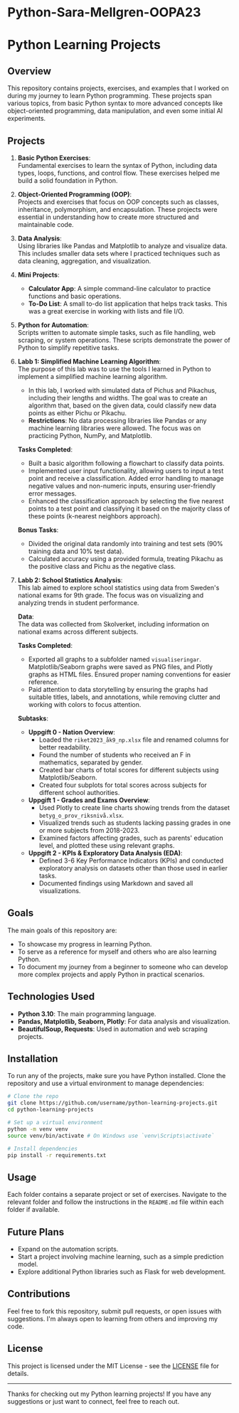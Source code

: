 # Python-Sara-Mellgren-OOPA23
# Python Learning Projects

## Overview

This repository contains projects, exercises, and examples that I worked on during my journey to learn Python programming. These projects span various topics, from basic Python syntax to more advanced concepts like object-oriented programming, data manipulation, and even some initial AI experiments.

## Projects

1. **Basic Python Exercises**:  
   Fundamental exercises to learn the syntax of Python, including data types, loops, functions, and control flow. These exercises helped me build a solid foundation in Python.

2. **Object-Oriented Programming (OOP)**:  
   Projects and exercises that focus on OOP concepts such as classes, inheritance, polymorphism, and encapsulation. These projects were essential in understanding how to create more structured and maintainable code.

3. **Data Analysis**:  
   Using libraries like Pandas and Matplotlib to analyze and visualize data. This includes smaller data sets where I practiced techniques such as data cleaning, aggregation, and visualization.

4. **Mini Projects**:

   - **Calculator App**: A simple command-line calculator to practice functions and basic operations.
   - **To-Do List**: A small to-do list application that helps track tasks. This was a great exercise in working with lists and file I/O.

5. **Python for Automation**:  
   Scripts written to automate simple tasks, such as file handling, web scraping, or system operations. These scripts demonstrate the power of Python to simplify repetitive tasks.

6. **Labb 1: Simplified Machine Learning Algorithm**:  
   The purpose of this lab was to use the tools I learned in Python to implement a simplified machine learning algorithm.
   
   - In this lab, I worked with simulated data of Pichus and Pikachus, including their lengths and widths. The goal was to create an algorithm that, based on the given data, could classify new data points as either Pichu or Pikachu.
   - **Restrictions**: No data processing libraries like Pandas or any machine learning libraries were allowed. The focus was on practicing Python, NumPy, and Matplotlib.
   
   **Tasks Completed**:
   - Built a basic algorithm following a flowchart to classify data points.
   - Implemented user input functionality, allowing users to input a test point and receive a classification. Added error handling to manage negative values and non-numeric inputs, ensuring user-friendly error messages.
   - Enhanced the classification approach by selecting the five nearest points to a test point and classifying it based on the majority class of these points (k-nearest neighbors approach).
   
   **Bonus Tasks**:
   - Divided the original data randomly into training and test sets (90% training data and 10% test data).
   - Calculated accuracy using a provided formula, treating Pikachu as the positive class and Pichu as the negative class.

7. **Labb 2: School Statistics Analysis**:  
   This lab aimed to explore school statistics using data from Sweden's national exams for 9th grade. The focus was on visualizing and analyzing trends in student performance.
   
   **Data**:  
   The data was collected from Skolverket, including information on national exams across different subjects.
   
   **Tasks Completed**:
   - Exported all graphs to a subfolder named `visualiseringar`. Matplotlib/Seaborn graphs were saved as PNG files, and Plotly graphs as HTML files. Ensured proper naming conventions for easier reference.
   - Paid attention to data storytelling by ensuring the graphs had suitable titles, labels, and annotations, while removing clutter and working with colors to focus attention.
   
   **Subtasks**:
   - **Uppgift 0 - Nation Overview**:
     - Loaded the `riket2023_åk9_np.xlsx` file and renamed columns for better readability.
     - Found the number of students who received an F in mathematics, separated by gender.
     - Created bar charts of total scores for different subjects using Matplotlib/Seaborn.
     - Created four subplots for total scores across subjects for different school authorities.
   - **Uppgift 1 - Grades and Exams Overview**:
     - Used Plotly to create line charts showing trends from the dataset `betyg_o_prov_riksnivå.xlsx`.
     - Visualized trends such as students lacking passing grades in one or more subjects from 2018-2023.
     - Examined factors affecting grades, such as parents' education level, and plotted these using relevant graphs.
   - **Uppgift 2 - KPIs & Exploratory Data Analysis (EDA)**:
     - Defined 3-6 Key Performance Indicators (KPIs) and conducted exploratory analysis on datasets other than those used in earlier tasks.
     - Documented findings using Markdown and saved all visualizations.

## Goals

The main goals of this repository are:

- To showcase my progress in learning Python.
- To serve as a reference for myself and others who are also learning Python.
- To document my journey from a beginner to someone who can develop more complex projects and apply Python in practical scenarios.

## Technologies Used

- **Python 3.10**: The main programming language.
- **Pandas, Matplotlib, Seaborn, Plotly**: For data analysis and visualization.
- **BeautifulSoup, Requests**: Used in automation and web scraping projects.

## Installation
To run any of the projects, make sure you have Python installed. Clone the repository and use a virtual environment to manage dependencies:

```sh
# Clone the repo
git clone https://github.com/username/python-learning-projects.git
cd python-learning-projects

# Set up a virtual environment
python -m venv venv
source venv/bin/activate # On Windows use `venv\Scripts\activate`

# Install dependencies
pip install -r requirements.txt
```

## Usage
Each folder contains a separate project or set of exercises. Navigate to the relevant folder and follow the instructions in the `README.md` file within each folder if available.

## Future Plans
- Expand on the automation scripts.
- Start a project involving machine learning, such as a simple prediction model.
- Explore additional Python libraries such as Flask for web development.

## Contributions
Feel free to fork this repository, submit pull requests, or open issues with suggestions. I'm always open to learning from others and improving my code.

## License
This project is licensed under the MIT License - see the [LICENSE](LICENSE) file for details.

---

Thanks for checking out my Python learning projects! If you have any suggestions or just want to connect, feel free to reach out.

